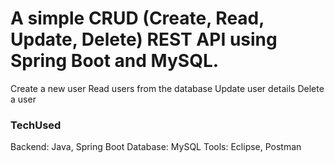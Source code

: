 # A simple CRUD (Create, Read, Update, Delete) REST API using Spring Boot and MySQL.

Create a new user
Read users from the database
Update user details
Delete a user

### TechUsed ###
Backend: Java, Spring Boot
Database: MySQL
Tools: Eclipse, Postman
